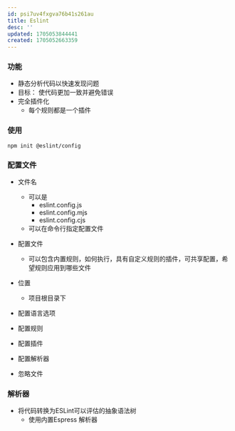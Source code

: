 ```yaml
---
id: psi7uv4fxgva76b41s261au
title: Eslint
desc: ''
updated: 1705053844441
created: 1705052663359
---
```



### 功能

- 静态分析代码以快速发现问题
- 目标： 使代码更加一致并避免错误
- 完全插件化
    - 每个规则都是一个插件

### 使用

```
npm init @eslint/config
```

### 配置文件

- 文件名
    - 可以是
        - eslint.config.js
        - eslint.config.mjs
        - eslint.config.cjs
    - 可以在命令行指定配置文件

- 配置文件
    - 可以包含内置规则，如何执行，具有自定义规则的插件，可共享配置，希望规则应用到哪些文件

- 位置
    - 项目根目录下

- 配置语言选项
- 配置规则
- 配置插件
- 配置解析器
- 忽略文件


### 解析器

- 将代码转换为ESLint可以评估的抽象语法树 
    - 使用内置Espress 解析器
    